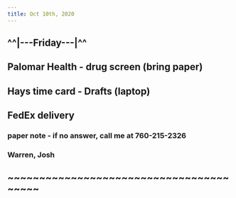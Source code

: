 ```yaml
---
title: Oct 10th, 2020
---
```


## ^^|---Friday---|^^
## Palomar Health - drug screen (bring paper)
## Hays time card - Drafts (laptop)
## FedEx delivery
### paper note - if no answer, call me at 760-215-2326
### Warren, Josh
## ~~~~~~~~~~~~~~~~~~~~~~~~~~~~~~~~~~~~~~~~
##
##
##
##
##